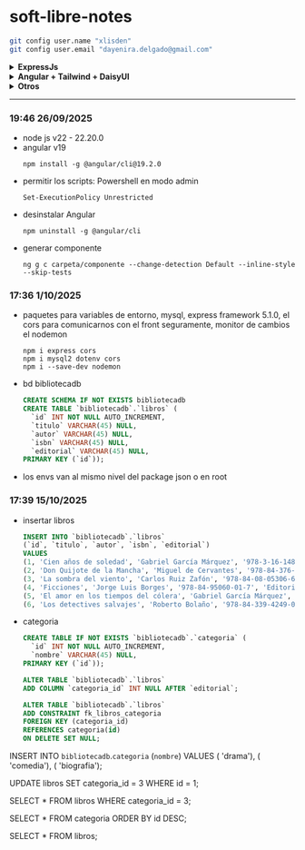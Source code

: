 # soft-libre-notes
```bash
git config user.name "xlisden"
git config user.email "dayenira.delgado@gmail.com"
```
<details>
<summary><b>ExpressJs</b></summary>
  
  ```bash
  npm i express cors dotenv mysql2
  npm i --save-dev nodemon
  ```
</details>

<details>
<summary><b>Angular + Tailwind + DaisyUI</b></summary>
  
  - https://daisyui.com/docs/install/angular/
  ```bash
  npm install daisyui@latest tailwindcss@latest @tailwindcss/postcss@latest postcss@latest --force
  ```
</details>

<details>
<summary><b>Otros</b></summary>

  - [Angular notes](https://app.capacities.io/home/2f182914-42b1-40b3-94c9-50b702c65c46)
  - [Nodejs best practices](https://github.com/goldbergyoni/nodebestpractices/blob/spanish-translation/README.spanish.md)
  - [Git/GitHub](https://xlisden.notion.site/Git-GitHub-4da26f209cc040b3a72ae09038c11bf3)

- auto close tag - jun han
- auto import - steoates
- auto rename tag - jun han
- prettier eslint - rebecca vest
</details>

---
### 19:46 26/09/2025
- node js v22 - 22.20.0
- angular v19 
  ```
  npm install -g @angular/cli@19.2.0
  ```
- permitir los scripts: 
  Powershell en modo admin
  ```
  Set-ExecutionPolicy Unrestricted
  ```
- desinstalar Angular
  ```
  npm uninstall -g @angular/cli
  ```
- generar componente
  ```
  ng g c carpeta/componente --change-detection Default --inline-style --skip-tests
  ```
### 17:36 1/10/2025
- paquetes para variables de entorno, mysql, express framework 5.1.0, el cors para comunicarnos con el front seguramente, monitor de cambios el nodemon
  ```
  npm i express cors
  npm i mysql2 dotenv cors
  npm i --save-dev nodemon
  ```
- bd bibliotecadb
  ```sql
  CREATE SCHEMA IF NOT EXISTS bibliotecadb
  CREATE TABLE `bibliotecadb`.`libros` (
    `id` INT NOT NULL AUTO_INCREMENT,
    `titulo` VARCHAR(45) NULL,
    `autor` VARCHAR(45) NULL,
    `isbn` VARCHAR(45) NULL,
    `editorial` VARCHAR(45) NULL,
  PRIMARY KEY (`id`));
  ```
- los envs van al mismo nivel del package json o en root

### 17:39 15/10/2025
- insertar libros
    ```sql
    INSERT INTO `bibliotecadb`.`libros`
    (`id`, `titulo`, `autor`, `isbn`, `editorial`)
    VALUES
    (1, 'Cien años de soledad', 'Gabriel García Márquez', '978-3-16-148410-0', 'Editorial Sudamericana'),
    (2, 'Don Quijote de la Mancha', 'Miguel de Cervantes', '978-84-376-0494-7', 'Editorial Planeta'),
    (3, 'La sombra del viento', 'Carlos Ruiz Zafón', '978-84-08-05306-6', 'Editorial Planeta'),
    (4, 'Ficciones', 'Jorge Luis Borges', '978-84-95060-01-7', 'Editorial Alianza'),
    (5, 'El amor en los tiempos del cólera', 'Gabriel García Márquez', '978-84-376-3433-3', 'Editorial Oveja Negra'),
    (6, 'Los detectives salvajes', 'Roberto Bolaño', '978-84-339-4249-0', 'Editorial Anagrama');
    ```
- categoria
  ```sql
  CREATE TABLE IF NOT EXISTS `bibliotecadb`.`categoria` (
    `id` INT NOT NULL AUTO_INCREMENT,
    `nombre` VARCHAR(45) NULL,
  PRIMARY KEY (`id`));
  
  ALTER TABLE `bibliotecadb`.`libros` 
  ADD COLUMN `categoria_id` INT NULL AFTER `editorial`;
  
  ALTER TABLE `bibliotecadb`.`libros` 
  ADD CONSTRAINT fk_libros_categoria
  FOREIGN KEY (categoria_id)
  REFERENCES categoria(id)
  ON DELETE SET NULL;

INSERT INTO `bibliotecadb`.`categoria`
(`nombre`)
VALUES
( 'drama'), ( 'comedia'), ( 'biografia');


UPDATE libros SET categoria_id = 3 WHERE id = 1;

SELECT * FROM libros WHERE categoria_id = 3;

SELECT * FROM categoria ORDER BY id DESC;

SELECT * FROM libros;
  
  ```
